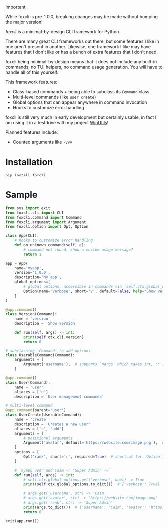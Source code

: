 > [!IMPORTANT]
> While foxcli is pre-1.0.0, breaking changes may be made without bumping the major version!

_foxcli_ is a minimal-by-design CLI framework for Python.

There are many great CLI frameworks out there, but some features I like in one aren't present in another. Likewise, one framework I like may have features that I don't like or has a bunch of extra features that I don't need.

foxcli being minimal-by-design means that it does not include any built-in commands, no TUI helpers, no command usage generation. You will have to handle all of this yourself.

This framework features:

- Class-based commands + being able to subclass its `Command` class
- Multi-level commands (like `user create`)
- Global options that can appear anywhere in command invocation
- Hooks to customize error handling

foxcli is still very much in early development but certainly usable, in fact I am using it in a testdrive with my project [WinUtils](https://github.com/depthbomb/winutils)!

Planned features include:

- Counted arguments like `-vvv`

# Installation

```shell
pip install foxcli
```

# Sample

```py
from sys import exit
from foxcli.cli import CLI
from foxcli.command import Command
from foxcli.argument import Argument
from foxcli.option import Opt, Option

class App(CLI):
    # hooks to customize error handling
    def on_unknown_command(self, e):
        # command not found, show a custom usage message?
        return 1

app = App(
    name='myapp',
    version='1.0.0',
    description='My app',
    global_options=[
        # global options, accessible in commands via `self.ctx.global_options`
        Option(name='verbose', short='v', default=False, help='Show verbose output'),
    ]
)

@app.command()
class Version(Command):
    name = 'version'
    description = 'Show version'

    def run(self, args) -> int:
        print(self.ctx.cli.version)
        return 0

# subclassing `Command` to add options
class UserableCommand(Command):
    arguments = [
        Argument('username'),  # supports `nargs` which takes int, '*', '+', and '?'. defaults to 1, which implicitly makes it required
    ]

@app.command()
class User(Command):
    name = 'user'
    aliases = ['u']
    description = 'User management commands'

# multi-level command
@app.command(parent='user')
class UserCreate(UserableCommand):
    name = 'create'
    description = 'Creates a new user'
    aliases = ['c', 'add']
    arguments = [
        # positional arguments
        Argument('avatar', default='https://website.com/image.png'),  # supports default values
    ]
    options = [
        Opt('rank', short='r', required=True)  # shortcut for `Option`, `Arg` also exists
    ]

    # `myapp user add Caim -r "Super Admin" -v`
    def run(self, args) -> int:
        # self.ctx.global_options.get('verbose', bool) -> True
        print(self.ctx.global_options.to_dict())  # {'verbose': True}

        # args.get('username', str) -> 'Caim'
        # args.get('avatar', str) -> 'https://website.com/image.png'
        # args.get('rank', str) -> 'Super Admin'
        print(args.to_dict())  # {'username': 'Caim', 'avatar': 'https://website.com/image.png', 'rank': 'Super Admin'}
        return 0

exit(app.run())
```
